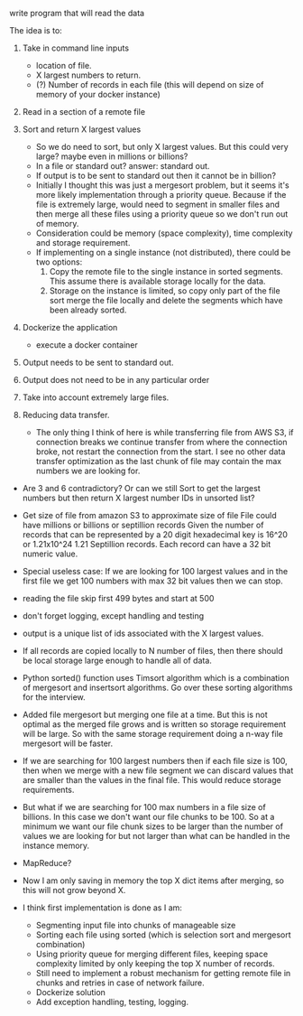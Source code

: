 write program that will read the data

The idea is to:
1. Take in command line inputs
    * location of file.
    * X largest numbers to return. 
    * (?) Number of records in each file (this will depend on size of memory of your docker instance)
2. Read in a section of a remote file

3. Sort and return X largest values
    * So we do need to sort, but only X largest values. But this could very large? maybe even in millions or billions?
    * In a file or standard out? answer: standard out.  
    * If output is to be sent to standard out then it cannot be in billion?
    * Initially I thought this was just a mergesort problem, but it seems it's more likely implementation through a priority queue. 
    Because if the file is extremely large, would need to segment in smaller files and then merge all these files using a priority queue so we don't run out of memory. 
    * Consideration could be memory (space complexity), time complexity and storage requirement. 
    * If implementing on a single instance (not distributed), there could be two options:
        1. Copy the remote file to the single instance in sorted segments.  This assume there is available storage locally for the data.
        2. Storage on the instance is limited, so copy only part of the file sort merge the file locally and delete the segments which have been already sorted. 

4. Dockerize the application
    * execute a docker container 

5. Output needs to be sent to standard out.

6. Output does not need to be in any particular order

7. Take into account extremely large files.

8. Reducing data transfer.
    * The only thing I think of here is while transferring file from AWS S3, if connection breaks we continue transfer from where the connection broke, not restart the connection from the start.  I see no other data transfer optimization as the last chunk of file may contain the max numbers we are looking for. 

* Are 3 and 6 contradictory? 
Or can we still Sort to get the largest numbers but then return X largest number IDs in unsorted list?

* Get size of file from amazon S3 to approximate size of file
File could have millions or billions or septillion records
Given the number of records that can be represented by a 20 digit hexadecimal key is 16^20 or 1.21x10^24
1.21 Septillion records. 
Each record can have a 32 bit numeric value.  

* Special useless case: If we are looking for 100 largest values and in the first file we get 100 numbers with max 32 bit values then we can stop. 

* reading the file skip first 499 bytes and start at 500

* don't forget logging, except handling and testing

* output is a unique list of ids associated with the X largest values.

* If all records are copied locally to N number of files, then there should be local storage large enough to handle all of data. 

* Python sorted() function uses Timsort algorithm which is a combination of mergesort and insertsort algorithms.  Go over these sorting algorithms for the interview.

* Added file mergesort but merging one file at a time.  But this is not optimal as the merged file grows and is written so storage requirement will be 
large.  So with the same storage requirement doing a n-way file mergesort will be faster. 

* If we are searching for 100 largest numbers then if each file size is 100, then when we merge with a new file segment we can discard values that are smaller than the values in the final file. This would reduce storage requirements.

* But what if we are searching for 100 max numbers in a file size of billions. In this case we don't want our file chunks to be 100. So at a minimum we want our file chunk sizes to be larger than the number of values we are looking for but not larger than what can be handled in the instance memory. 

* MapReduce? 

* Now I am only saving in memory the top X dict items after merging, so this will not grow beyond X. 

* I think first implementation is done as I am:
    * Segmenting input file into chunks of manageable size
    * Sorting each file using sorted (which is selection sort and mergesort combination)
    * Using priority queue for merging different files, keeping space complexity limited by only keeping the top X number of records. 
    * Still need to implement a robust mechanism for getting remote file in chunks and retries in case of network failure.
    * Dockerize solution
    * Add exception handling, testing, logging.
